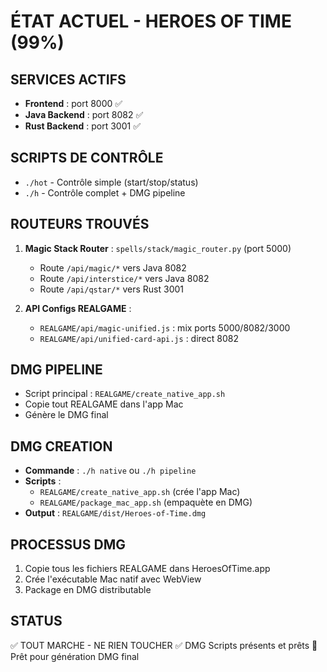 # ÉTAT ACTUEL - HEROES OF TIME (99%)

## SERVICES ACTIFS
- **Frontend** : port 8000 ✅ 
- **Java Backend** : port 8082 ✅
- **Rust Backend** : port 3001 ✅

## SCRIPTS DE CONTRÔLE
- `./hot` - Contrôle simple (start/stop/status)
- `./h` - Contrôle complet + DMG pipeline

## ROUTEURS TROUVÉS
1. **Magic Stack Router** : `spells/stack/magic_router.py` (port 5000)
   - Route `/api/magic/*` vers Java 8082
   - Route `/api/interstice/*` vers Java 8082  
   - Route `/api/qstar/*` vers Rust 3001

2. **API Configs REALGAME** :
   - `REALGAME/api/magic-unified.js` : mix ports 5000/8082/3000
   - `REALGAME/api/unified-card-api.js` : direct 8082

## DMG PIPELINE
- Script principal : `REALGAME/create_native_app.sh`
- Copie tout REALGAME dans l'app Mac
- Génère le DMG final

## DMG CREATION
- **Commande** : `./h native` ou `./h pipeline`
- **Scripts** : 
  - `REALGAME/create_native_app.sh` (crée l'app Mac)
  - `REALGAME/package_mac_app.sh` (empaquète en DMG)
- **Output** : `REALGAME/dist/Heroes-of-Time.dmg`

## PROCESSUS DMG
1. Copie tous les fichiers REALGAME dans HeroesOfTime.app
2. Crée l'exécutable Mac natif avec WebView
3. Package en DMG distributable

## STATUS
✅ TOUT MARCHE - NE RIEN TOUCHER
✅ DMG Scripts présents et prêts
🎯 Prêt pour génération DMG final
